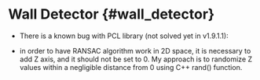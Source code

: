 # Wall Detector {#wall_detector}

- There is a known bug with PCL library (not solved yet in v1.9.1.1):

- in order to have RANSAC algorithm work in 2D space, it is necessary to add Z axis, and it should not be set to 0. My approach is to randomize Z values within a negligible distance from 0 using C++ rand() function.
